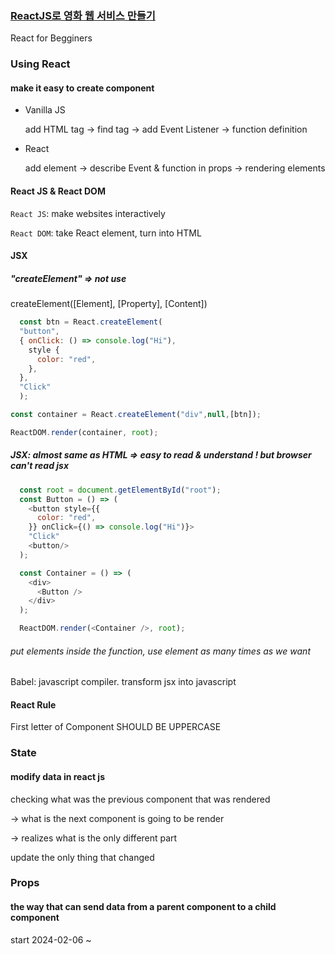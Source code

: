 ### [ReactJS로 영화 웹 서비스 만들기](https://nomadcoders.co/react-for-beginners)
React for Begginers

### Using React
#### make it easy to create component
* Vanilla JS

  add HTML tag -> find tag -> add Event Listener -> function definition

* React

  add element -> describe Event & function in props -> rendering elements

#### React JS & React DOM
`React JS`: make websites interactively

`React DOM`: take React element, turn into HTML

#### JSX
##### "createElement" => not use
createElement([Element], [Property], [Content])

```javascript
  const btn = React.createElement(
  "button",
  { onClick: () => console.log("Hi"),
    style {
      color: "red",
    },
  },
  "Click"
  );

const container = React.createElement("div",null,[btn]);

ReactDOM.render(container, root);
```

##### JSX: almost same as HTML => easy to read & understand  ! but browser can't read jsx

```javascript
  const root = document.getElementById("root");
  const Button = () => (
    <button style={{
      color: "red",
    }} onClick={() => console.log("Hi")}>
    "Click"
    <button/>
  );

  const Container = () => (
    <div>
      <Button />
    </div>
  );

  ReactDOM.render(<Container />, root);
```
###### put elements inside the function, use element as many times as we want

Babel: javascript compiler. transform jsx into javascript 

#### React Rule
First letter of Component SHOULD BE UPPERCASE

### State
#### modify data in react js
checking what was the previous component that was rendered

-> what is the next component is going to be render

-> realizes what is the only different part 

update the only thing that changed

### Props
#### the way that can send data from a parent component to a child component


start 2024-02-06 ~ 
